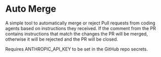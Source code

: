 # Auto Merge

A simple tool to automatically merge or reject Pull requests from coding agents based on instructions they received. If the comment from the PR contains instructions that match the changes the PR will be merged, otherwise it will be rejected and the PR will be closed.

Requires ANTHROPIC_API_KEY to be set in the GitHub repo secrets.

